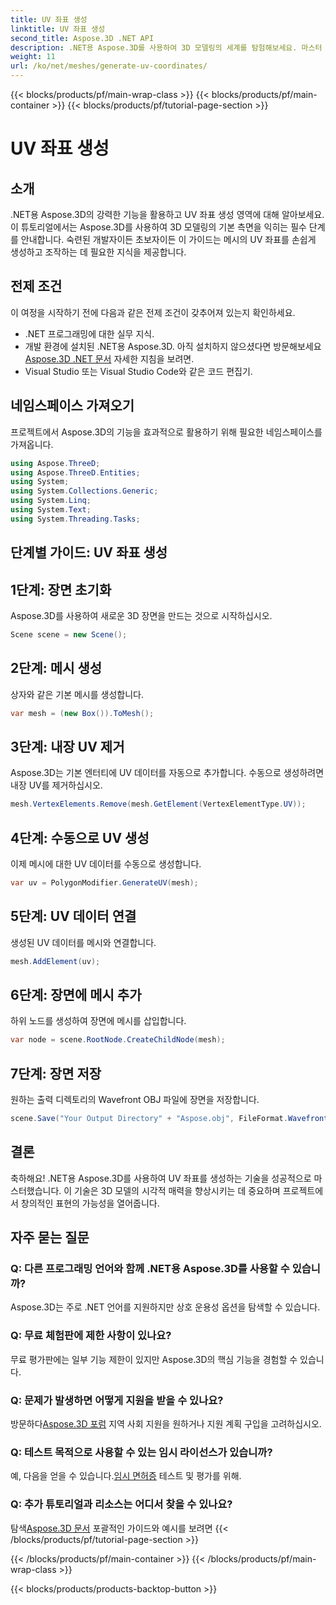 ```yaml
---
title: UV 좌표 생성
linktitle: UV 좌표 생성
second_title: Aspose.3D .NET API
description: .NET용 Aspose.3D를 사용하여 3D 모델링의 세계를 탐험해보세요. 마스터 UV는 손쉽게 생성을 조정합니다. 지금 귀하의 프로젝트를 향상시켜 보세요!
weight: 11
url: /ko/net/meshes/generate-uv-coordinates/
---
```


{{< blocks/products/pf/main-wrap-class >}}
{{< blocks/products/pf/main-container >}}
{{< blocks/products/pf/tutorial-page-section >}}

# UV 좌표 생성

## 소개
.NET용 Aspose.3D의 강력한 기능을 활용하고 UV 좌표 생성 영역에 대해 알아보세요. 이 튜토리얼에서는 Aspose.3D를 사용하여 3D 모델링의 기본 측면을 익히는 필수 단계를 안내합니다. 숙련된 개발자이든 초보자이든 이 가이드는 메시의 UV 좌표를 손쉽게 생성하고 조작하는 데 필요한 지식을 제공합니다.
## 전제 조건
이 여정을 시작하기 전에 다음과 같은 전제 조건이 갖추어져 있는지 확인하세요.
- .NET 프로그래밍에 대한 실무 지식.
-  개발 환경에 설치된 .NET용 Aspose.3D. 아직 설치하지 않으셨다면 방문해보세요[Aspose.3D .NET 문서](https://reference.aspose.com/3d/net/) 자세한 지침을 보려면.
- Visual Studio 또는 Visual Studio Code와 같은 코드 편집기.
## 네임스페이스 가져오기
프로젝트에서 Aspose.3D의 기능을 효과적으로 활용하기 위해 필요한 네임스페이스를 가져옵니다.
```csharp
using Aspose.ThreeD;
using Aspose.ThreeD.Entities;
using System;
using System.Collections.Generic;
using System.Linq;
using System.Text;
using System.Threading.Tasks;
```
## 단계별 가이드: UV 좌표 생성
## 1단계: 장면 초기화
Aspose.3D를 사용하여 새로운 3D 장면을 만드는 것으로 시작하십시오.
```csharp
Scene scene = new Scene();
```
## 2단계: 메시 생성
상자와 같은 기본 메시를 생성합니다.
```csharp
var mesh = (new Box()).ToMesh();
```
## 3단계: 내장 UV 제거
Aspose.3D는 기본 엔터티에 UV 데이터를 자동으로 추가합니다. 수동으로 생성하려면 내장 UV를 제거하십시오.
```csharp
mesh.VertexElements.Remove(mesh.GetElement(VertexElementType.UV));
```
## 4단계: 수동으로 UV 생성
이제 메시에 대한 UV 데이터를 수동으로 생성합니다.
```csharp
var uv = PolygonModifier.GenerateUV(mesh);
```
## 5단계: UV 데이터 연결
생성된 UV 데이터를 메시와 연결합니다.
```csharp
mesh.AddElement(uv);
```
## 6단계: 장면에 메시 추가
하위 노드를 생성하여 장면에 메시를 삽입합니다.
```csharp
var node = scene.RootNode.CreateChildNode(mesh);
```
## 7단계: 장면 저장
원하는 출력 디렉토리의 Wavefront OBJ 파일에 장면을 저장합니다.
```csharp
scene.Save("Your Output Directory" + "Aspose.obj", FileFormat.WavefrontOBJ);
```
## 결론
축하해요! .NET용 Aspose.3D를 사용하여 UV 좌표를 생성하는 기술을 성공적으로 마스터했습니다. 이 기술은 3D 모델의 시각적 매력을 향상시키는 데 중요하며 프로젝트에서 창의적인 표현의 가능성을 열어줍니다.
## 자주 묻는 질문
### Q: 다른 프로그래밍 언어와 함께 .NET용 Aspose.3D를 사용할 수 있습니까?
Aspose.3D는 주로 .NET 언어를 지원하지만 상호 운용성 옵션을 탐색할 수 있습니다.
### Q: 무료 체험판에 제한 사항이 있나요?
무료 평가판에는 일부 기능 제한이 있지만 Aspose.3D의 핵심 기능을 경험할 수 있습니다.
### Q: 문제가 발생하면 어떻게 지원을 받을 수 있나요?
 방문하다[Aspose.3D 포럼](https://forum.aspose.com/c/3d/18) 지역 사회 지원을 원하거나 지원 계획 구입을 고려하십시오.
### Q: 테스트 목적으로 사용할 수 있는 임시 라이선스가 있습니까?
 예, 다음을 얻을 수 있습니다.[임시 면허증](https://purchase.aspose.com/temporary-license/) 테스트 및 평가를 위해.
### Q: 추가 튜토리얼과 리소스는 어디서 찾을 수 있나요?
 탐색[Aspose.3D 문서](https://reference.aspose.com/3d/net/) 포괄적인 가이드와 예시를 보려면
{{< /blocks/products/pf/tutorial-page-section >}}

{{< /blocks/products/pf/main-container >}}
{{< /blocks/products/pf/main-wrap-class >}}

{{< blocks/products/products-backtop-button >}}
